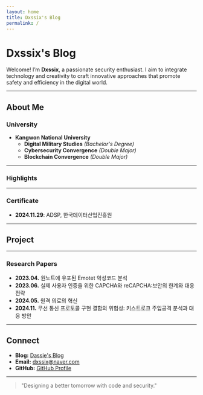 ```yaml
---
layout: home
title: Dxssix's Blog
permalink: /
---
```


# Dxssix's Blog

Welcome! I’m **Dxssix**, a passionate security enthusiast.
I aim to integrate technology and creativity to craft innovative approaches that promote safety and efficiency in the digital world.

---

## About Me  
### University   
- **Kangwon National University**  
  - **Digital Military Studies** *(Bachelor's Degree)*  
  - **Cybersecurity Convergence** *(Double Major)*  
  - **Blockchain Convergence** *(Double Major)*
  
---

### Highlights
  
---

### Certificate
- **2024.11.29**: ADSP, 한국데이터산업진흥원  

---

## Project  

---

### Research Papers
- **2023.04.** 원노트에 유포된 Emotet 악성코드 분석
- **2023.06.** 실제 사용자 인증을 위한 CAPCHA와 reCAPCHA:보안의 한계와 대응 전략
- **2024.05.** 원격 의료의 혁신
- **2024.11.** 무선 통신 프로토콜 구현 결함의 위험성: 키스트로크 주입공격 분석과 대응 방안
---

## Connect  
- **Blog:** [Dassie's Blog](#)  
- **Email:** dxssix@naver.com  
- **GitHub:** [GitHub Profile](https://github.com/dxssix)  

---

> "Designing a better tomorrow with code and security."
